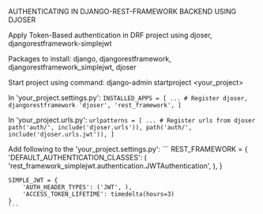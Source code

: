AUTHENTICATING IN DJANGO-REST-FRAMEWORK BACKEND USING DJOSER

Apply Token-Based authentication in DRF project using djoser, djangorestframework-simplejwt

Packages to install:
    django,
    djangorestframework,
    djangorestframework_simplejwt,
    djoser

Start project using command:
    django-admin startproject <your_project>

In 'your_project.settings.py':
    ```
    INSTALLED_APPS = [
        ...
        # Register djoser, djangorestframework
        'djoser',
        'rest_framework',
    ]
    ```

In 'your_project.urls.py':
    ```
    urlpatterns = [
        ...
        # Register urls from djoser
        path('auth/', include('djoser.urls')),
        path('auth/', include('djoser.urls.jwt')),
    ]
    ```

Add following to the 'your_project.settings.py':
    ```
    REST_FRAMEWORK = {
        'DEFAULT_AUTHENTICATION_CLASSES': (
            'rest_framework_simplejwt.authentication.JWTAuthentication',
        ),
    }

    SIMPLE_JWT = {
        'AUTH_HEADER_TYPES': ('JWT', ),
        'ACCESS_TOKEN_LIFETIME': timedelta(hours=3)
    }
    ```